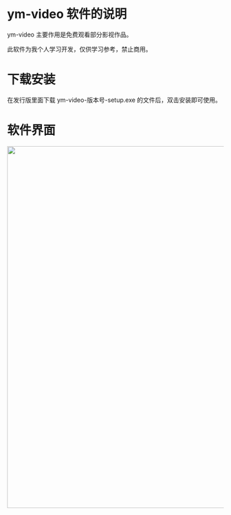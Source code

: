 # ym-video 软件的说明

ym-video 主要作用是免费观看部分影视作品。

此软件为我个人学习开发，仅供学习参考，禁止商用。

# 下载安装

在发行版里面下载 ym-video-版本号-setup.exe 的文件后，双击安装即可使用。

# 软件界面

<img src="file:///C:/Users/zmy15/AppData/Roaming/marktext/images/2025-01-16-13-00-33-image.png" title="" alt="" width="841">
